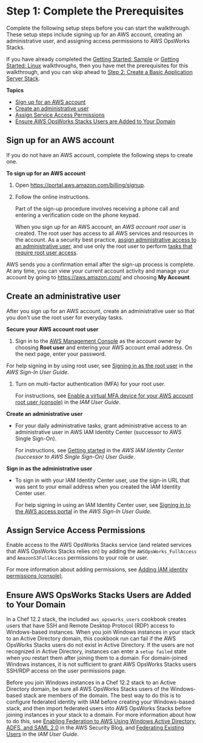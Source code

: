 # Step 1: Complete the Prerequisites<a name="gettingstarted-windows-prerequisites"></a>

Complete the following setup steps before you can start the walkthrough\. These setup steps include signing up for an AWS account, creating an administrative user, and assigning access permissions to AWS OpsWorks Stacks\. 

If you have already completed the [Getting Started: Sample](gettingstarted-intro.md) or [Getting Started: Linux](gettingstarted-linux.md) walkthroughs, then you have met the prerequisites for this walkthrough, and you can skip ahead to [Step 2: Create a Basic Application Server Stack](gettingstarted-windows-basic.md)\.

**Topics**
+ [Sign up for an AWS account](#sign-up-for-aws)
+ [Create an administrative user](#create-an-admin)
+ [Assign Service Access Permissions](#gettingstarted-windows-prerequisites-permissions)
+ [Ensure AWS OpsWorks Stacks Users are Added to Your Domain](#gettingstarted-windows-prerequisites-adusers)

## Sign up for an AWS account<a name="sign-up-for-aws"></a>

If you do not have an AWS account, complete the following steps to create one\.

**To sign up for an AWS account**

1. Open [https://portal\.aws\.amazon\.com/billing/signup](https://portal.aws.amazon.com/billing/signup)\.

1. Follow the online instructions\.

   Part of the sign\-up procedure involves receiving a phone call and entering a verification code on the phone keypad\.

   When you sign up for an AWS account, an *AWS account root user* is created\. The root user has access to all AWS services and resources in the account\. As a security best practice, [assign administrative access to an administrative user](https://docs.aws.amazon.com/singlesignon/latest/userguide/getting-started.html), and use only the root user to perform [tasks that require root user access](https://docs.aws.amazon.com/accounts/latest/reference/root-user-tasks.html)\.

AWS sends you a confirmation email after the sign\-up process is complete\. At any time, you can view your current account activity and manage your account by going to [https://aws\.amazon\.com/](https://aws.amazon.com/) and choosing **My Account**\.

## Create an administrative user<a name="create-an-admin"></a>

After you sign up for an AWS account, create an administrative user so that you don't use the root user for everyday tasks\.

**Secure your AWS account root user**

1.  Sign in to the [AWS Management Console](https://console.aws.amazon.com/) as the account owner by choosing **Root user** and entering your AWS account email address\. On the next page, enter your password\.

   For help signing in by using root user, see [Signing in as the root user](https://docs.aws.amazon.com/signin/latest/userguide/console-sign-in-tutorials.html#introduction-to-root-user-sign-in-tutorial) in the *AWS Sign\-In User Guide*\.

1. Turn on multi\-factor authentication \(MFA\) for your root user\.

   For instructions, see [Enable a virtual MFA device for your AWS account root user \(console\)](https://docs.aws.amazon.com/IAM/latest/UserGuide/id_credentials_mfa_enable_virtual.html#enable-virt-mfa-for-root) in the *IAM User Guide*\.

**Create an administrative user**
+ For your daily administrative tasks, grant administrative access to an administrative user in AWS IAM Identity Center \(successor to AWS Single Sign\-On\)\.

  For instructions, see [Getting started](https://docs.aws.amazon.com/singlesignon/latest/userguide/getting-started.html) in the *AWS IAM Identity Center \(successor to AWS Single Sign\-On\) User Guide*\.

**Sign in as the administrative user**
+ To sign in with your IAM Identity Center user, use the sign\-in URL that was sent to your email address when you created the IAM Identity Center user\.

  For help signing in using an IAM Identity Center user, see [Signing in to the AWS access portal](https://docs.aws.amazon.com/signin/latest/userguide/iam-id-center-sign-in-tutorial.html) in the *AWS Sign\-In User Guide*\.

## Assign Service Access Permissions<a name="gettingstarted-windows-prerequisites-permissions"></a>

Enable access to the AWS OpsWorks Stacks service \(and related services that AWS OpsWorks Stacks relies on\) by adding the `AWSOpsWorks_FullAccess` and `AmazonS3FullAccess` permissions to your role or user\.

For more information about adding permissions, see [Adding IAM identity permissions \(console\)](https://docs.aws.amazon.com/IAM/latest/UserGuide/access_policies_manage-attach-detach.html#add-policies-console)\.

## Ensure AWS OpsWorks Stacks Users are Added to Your Domain<a name="gettingstarted-windows-prerequisites-adusers"></a>

In a Chef 12\.2 stack, the included `aws_opsworks_users` cookbook creates users that have SSH and Remote Desktop Protocol \(RDP\) access to Windows\-based instances\. When you join Windows instances in your stack to an Active Directory domain, this cookbook run can fail if the AWS OpsWorks Stacks users do not exist in Active Directory\. If the users are not recognized in Active Directory, instances can enter a `setup failed` state when you restart them after joining them to a domain\. For domain\-joined Windows instances, it is not sufficient to grant AWS OpsWorks Stacks users SSH/RDP access on the user permissions page\.

Before you join Windows instances in a Chef 12\.2 stack to an Active Directory domain, be sure all AWS OpsWorks Stacks users of the Windows\-based stack are members of the domain\. The best way to do this is to configure federated identity with IAM before creating your Windows\-based stack, and then import federated users into AWS OpsWorks Stacks before joining instances in your stack to a domain\. For more information about how to do this, see [Enabling Federation to AWS Using Windows Active Directory, ADFS, and SAML 2\.0](https://aws.amazon.com/blogs/security/enabling-federation-to-aws-using-windows-active-directory-adfs-and-saml-2-0/) in the AWS Security Blog, and [Federating Existing Users](https://docs.aws.amazon.com/IAM/latest/UserGuide/introduction_identity-management.html#intro-identity-federation) in the *IAM User Guide*\.